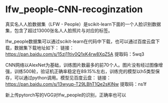 # lfw_people-CNN-recoginzation
真实名人人脸数据集（LFW - People）是scikit-learn下面的一个人脸识别数据集，包含了超过13000张名人人脸照片与对应的标签。

lfw_people数据集可以通过scikit-learn在代码中下载，也可以通过百度云盘下载，数据集下载地址如下：
链接：https://pan.baidu.com/s/15zj11tiv0Q1xK4rw8XqZ5A 
提取码：5wq3

CNN网络以AlexNet为基础，训练图片数最多的前70个人。图片没有经过图像增强，训练500轮，验证机正确率稳定在89.15%左右，训练完的模型以h5类型保存，可以通过python调用。模型见百度云盘：
链接：https://pan.baidu.com/s/13wyup-T29LBhT1Qe2sKlNw 
提取码：ns1f

新上传pytorch写的VGG对lfw_people的识别，正确率也可以
